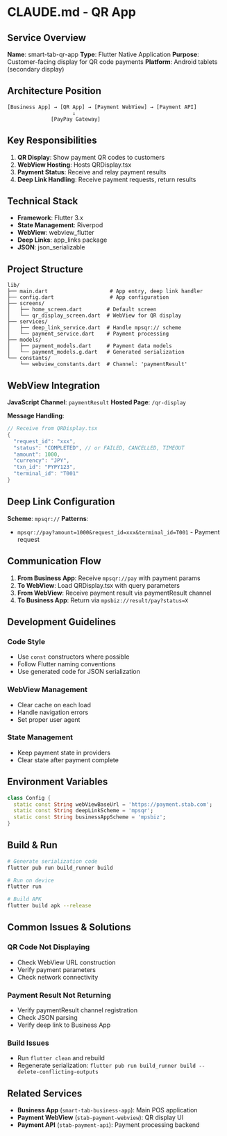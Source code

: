# CLAUDE.md - QR App

## Service Overview
**Name**: smart-tab-qr-app
**Type**: Flutter Native Application
**Purpose**: Customer-facing display for QR code payments
**Platform**: Android tablets (secondary display)

## Architecture Position
```
[Business App] → [QR App] → [Payment WebView] → [Payment API]
                     ↓
              [PayPay Gateway]
```

## Key Responsibilities
1. **QR Display**: Show payment QR codes to customers
2. **WebView Hosting**: Hosts QRDisplay.tsx
3. **Payment Status**: Receive and relay payment results
4. **Deep Link Handling**: Receive payment requests, return results

## Technical Stack
- **Framework**: Flutter 3.x
- **State Management**: Riverpod
- **WebView**: webview_flutter
- **Deep Links**: app_links package
- **JSON**: json_serializable

## Project Structure
```
lib/
├── main.dart                    # App entry, deep link handler
├── config.dart                  # App configuration
├── screens/
│   ├── home_screen.dart        # Default screen
│   └── qr_display_screen.dart  # WebView for QR display
├── services/
│   ├── deep_link_service.dart  # Handle mpsqr:// scheme
│   └── payment_service.dart    # Payment processing
├── models/
│   ├── payment_models.dart     # Payment data models
│   └── payment_models.g.dart   # Generated serialization
└── constants/
    └── webview_constants.dart  # Channel: 'paymentResult'
```

## WebView Integration
**JavaScript Channel**: `paymentResult`
**Hosted Page**: `/qr-display`

**Message Handling**:
```dart
// Receive from QRDisplay.tsx
{
  "request_id": "xxx",
  "status": "COMPLETED", // or FAILED, CANCELLED, TIMEOUT
  "amount": 1000,
  "currency": "JPY",
  "txn_id": "PYPY123",
  "terminal_id": "T001"
}
```

## Deep Link Configuration
**Scheme**: `mpsqr://`
**Patterns**:
- `mpsqr://pay?amount=1000&request_id=xxx&terminal_id=T001` - Payment request

## Communication Flow
1. **From Business App**: Receive `mpsqr://pay` with payment params
2. **To WebView**: Load QRDisplay.tsx with query parameters
3. **From WebView**: Receive payment result via paymentResult channel
4. **To Business App**: Return via `mpsbiz://result/pay?status=X`

## Development Guidelines

### Code Style
- Use `const` constructors where possible
- Follow Flutter naming conventions
- Use generated code for JSON serialization

### WebView Management
- Clear cache on each load
- Handle navigation errors
- Set proper user agent

### State Management
- Keep payment state in providers
- Clear state after payment complete

## Environment Variables
```dart
class Config {
  static const String webViewBaseUrl = 'https://payment.stab.com';
  static const String deepLinkScheme = 'mpsqr';
  static const String businessAppScheme = 'mpsbiz';
}
```

## Build & Run
```bash
# Generate serialization code
flutter pub run build_runner build

# Run on device
flutter run

# Build APK
flutter build apk --release
```

## Common Issues & Solutions

### QR Code Not Displaying
- Check WebView URL construction
- Verify payment parameters
- Check network connectivity

### Payment Result Not Returning
- Verify paymentResult channel registration
- Check JSON parsing
- Verify deep link to Business App

### Build Issues
- Run `flutter clean` and rebuild
- Regenerate serialization: `flutter pub run build_runner build --delete-conflicting-outputs`

## Related Services
- **Business App** (`smart-tab-business-app`): Main POS application
- **Payment WebView** (`stab-payment-webview`): QR display UI
- **Payment API** (`stab-payment-api`): Payment processing backend